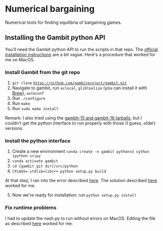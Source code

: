 # Numerical bargaining

Numerical tools for finding equilibria of bargaining games.

## Installing the Gambit python API
You'll need the Gambit python API to run the scripts in that repo.
The [official  installation instructions](https://gambitproject.readthedocs.io/en/latest/build.html#build-python) are a bit vague. 
Here's a procedure that worked for me on MacOS.

### Install Gambit from the git repo

1. `git clone` [`https://github.com/gambitproject/gambit.git`](https://github.com/gambitproject/gambit.git)
2. Navigate to gambit, run `aclocal`, `glibtoolize` (you can install it with [Brew](https://brew.sh/)), `autoconf`
3. Run `./configure`
4. Run `make`
5. Run `sudo make install`

Remark: I also tried using the [gambit-15 and gambit-16 tarballs](http://www.gambit-project.org/), but I couldn't get the python interface to run properly with those (I guess, older) versions.

### Install the python interface

1. Create a new environment `conda create -n gambit python=3 cython ipython scipy`
2. `conda activate gambit`
3. `cd [gambit git dir]/src/python`
4. `CFLAGS=-stdlib=libc++ python setup.py build`

At that step, I ran into the error described [here](https://github.com/gambitproject/gambit/issues/273#issue-950074287). The solution described [here](https://github.com/gambitproject/gambit/issues/273#issuecomment-895463705) worked for me.

5. Now we're ready for installation: run `python setup.py install`

### Fix runtime problems

I had to update the nash.py to run without errors on MacOS. Editing the file as described [here](https://github.com/gambitproject/gambit/pull/266#issue-516555733) worked for me.
